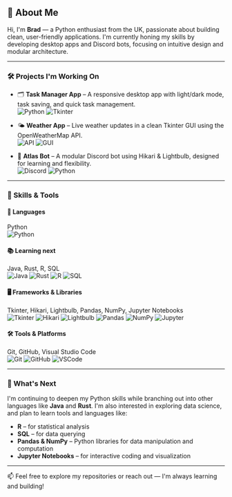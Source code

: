 ## 👋 About Me

Hi, I'm **Brad** — a Python enthusiast from the UK, passionate about building clean, user-friendly applications. I'm currently honing my skills by developing desktop apps and Discord bots, focusing on intuitive design and modular architecture.

---

### 🛠️ Projects I'm Working On

- 🗂️ **Task Manager App** – A responsive desktop app with light/dark mode, task saving, and quick task management.  
  ![Python](https://img.shields.io/badge/Python-3776AB?style=flat&logo=python&logoColor=white) ![Tkinter](https://img.shields.io/badge/Tkinter-%23121011.svg?style=flat&logo=python&logoColor=white)

- 🌤️ **Weather App** – Live weather updates in a clean Tkinter GUI using the OpenWeatherMap API.  
  ![API](https://img.shields.io/badge/API-OpenWeatherMap-blue) ![GUI](https://img.shields.io/badge/GUI-Tkinter-orange)

- 🤖 **Atlas Bot** – A modular Discord bot using Hikari & Lightbulb, designed for learning and flexibility.  
  ![Discord](https://img.shields.io/badge/Discord%20Bot-Hikari%20%2B%20Lightbulb-blueviolet) ![Python](https://img.shields.io/badge/Python-3776AB?style=flat&logo=python&logoColor=white)

---

### 🔧 Skills & Tools

#### 🐍 Languages  
Python  
![Python](https://img.shields.io/badge/-Python-3776AB?logo=python&logoColor=white&style=flat)

#### 📚 Learning next
Java, Rust, R, SQL  
![Java](https://img.shields.io/badge/-Java-007396?logo=java&logoColor=white&style=flat)
![Rust](https://img.shields.io/badge/-Rust-000000?logo=rust&logoColor=white&style=flat)
![R](https://img.shields.io/badge/-R-276DC3?logo=r&logoColor=white&style=flat)
![SQL](https://img.shields.io/badge/-SQL-4479A1?logo=mysql&logoColor=white&style=flat)

#### 🖥️ Frameworks & Libraries  
Tkinter, Hikari, Lightbulb, Pandas, NumPy, Jupyter Notebooks  
![Tkinter](https://img.shields.io/badge/-Tkinter-informational)
![Hikari](https://img.shields.io/badge/-Hikari-purple)
![Lightbulb](https://img.shields.io/badge/-Lightbulb-blue)
![Pandas](https://img.shields.io/badge/-Pandas-150458?logo=pandas&logoColor=white&style=flat)
![NumPy](https://img.shields.io/badge/-NumPy-013243?logo=numpy&logoColor=white&style=flat)
![Jupyter](https://img.shields.io/badge/-Jupyter-F37626?logo=jupyter&logoColor=white&style=flat)

#### 🛠️ Tools & Platforms  
Git, GitHub, Visual Studio Code  
![Git](https://img.shields.io/badge/-Git-F05032?logo=git&logoColor=white&style=flat)
![GitHub](https://img.shields.io/badge/-GitHub-181717?logo=github&logoColor=white&style=flat)
![VSCode](https://img.shields.io/badge/-VSCode-007ACC?logo=visualstudiocode&logoColor=white&style=flat)

---

### 🚀 What's Next

I'm continuing to deepen my Python skills while branching out into other languages like **Java** and **Rust**. I'm also interested in exploring data science, and plan to learn tools and languages like:

- **R** – for statistical analysis  
- **SQL** – for data querying  
- **Pandas & NumPy** – Python libraries for data manipulation and computation  
- **Jupyter Notebooks** – for interactive coding and visualization

---

📫 Feel free to explore my repositories or reach out — I'm always learning and building!
